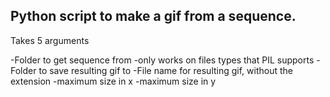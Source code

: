 Python script to make a gif from a sequence.
----
Takes 5 arguments

-Folder to get sequence from
	-only works on files types that PIL supports
-Folder to save resulting gif to
-File name for resulting gif, without the extension
-maximum size in x
-maximum size in y